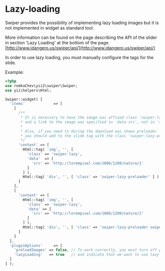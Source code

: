 # Lazy-loading

Swiper provides the possibility of implementing lazy loading images
but it is not implemented in widget as standard tool.

More information can be found on the page describing the API of the slider in section 'Lazy Loading' at the bottom of the page.
[http://www.idangero.us/swiper/api/](http://www.idangero.us/swiper/api/)

In order to use lazy loading, you must manually configure the tags for the slide.

Example:

```PHP
<?php
use romkaChev\yii2\swiper\Swiper;
use yii\helpers\Html;

Swiper::widget( [
  'items'             => [
    [
      /**
       * It is necessary to have the image was affixed class 'swiper-lazy', 
       * and a link to the image was specified in 'data-src', not in 'src'
       *
       * Also, if you need to during the download was shown preloader
       * you should add to the slide tag with the class 'swiper-lazy-preloader'
       */
      'content' => [
        Html::tag( 'img', '', [ 
          'class' => 'swiper-lazy', 
          'data'  => [ 
            'src' => 'http://lorempixel.com/1600/1200/nature/1' 
          ] 
        ] ),
        Html::tag( 'div', '', [ 'class' => 'swiper-lazy-preloader' ] )
      ]
    ],
    [
      'content' => [
        Html::tag( 'img', '', [ 
          'class' => 'swiper-lazy', 
          'data' => [ 
            'src' => 'http://lorempixel.com/1600/1200/nature/2' 
          ] 
        ] ),
        Html::tag( 'div', '', [ 'class' => 'swiper-lazy-preloader swiper-lazy-preloader-white' ] )
      ]
    ]
  ],
  'pluginOptions'     => [
    'preloadImages' => false, // To work correctly, you must turn off preload
    'lazyLoading'   => true   // and indicate that we want to use lazy loading
  ]
] );
```
